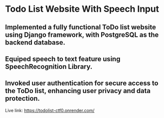 # Todo List Website With Speech Input
## Implemented a fully functional ToDo list website using Django framework, with PostgreSQL as the backend database. 
## Equiped speech to text feature using SpeechRecognition Library.
## Invoked user authentication  for secure access to the ToDo list, enhancing user privacy and data protection.   
Live link: https://todolist-ctf0.onrender.com/
